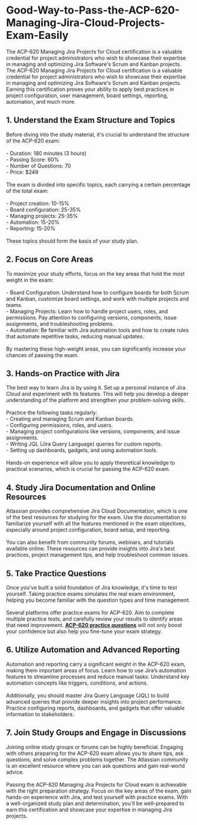 # Good-Way-to-Pass-the-ACP-620-Managing-Jira-Cloud-Projects-Exam-Easily
The ACP-620 Managing Jira Projects for Cloud certification is a valuable credential for project administrators who wish to showcase their expertise in managing and optimizing Jira Software's Scrum and Kanban projects.
The ACP-620 Managing Jira Projects for Cloud certification is a valuable credential for project administrators who wish to showcase their expertise in managing and optimizing Jira Software's Scrum and Kanban projects. Earning this certification proves your ability to apply best practices in project configuration, user management, board settings, reporting, automation, and much more.<br />
<h2>
	1. Understand the Exam Structure and Topics
</h2>
Before diving into the study material, it's crucial to understand the structure of the ACP-620 exam:<br />
<br />
- Duration: 180 minutes (3 hours)<br />
- Passing Score: 60%<br />
- Number of Questions: 70<br />
- Price: $249<br />
<br />
The exam is divided into specific topics, each carrying a certain percentage of the total exam:<br />
<br />
- Project creation: 10-15%<br />
- Board configuration: 25-35%<br />
- Managing projects: 25-35%<br />
- Automation: 15-20%<br />
- Reporting: 15-20%<br />
<br />
These topics should form the basis of your study plan.<br />
<h2>
	2. Focus on Core Areas
</h2>
To maximize your study efforts, focus on the key areas that hold the most weight in the exam:<br />
<br />
- Board Configuration: Understand how to configure boards for both Scrum and Kanban, customize board settings, and work with multiple projects and teams.<br />
- Managing Projects: Learn how to handle project users, roles, and permissions. Pay attention to configuring versions, components, issue assignments, and troubleshooting problems.<br />
- Automation: Be familiar with Jira automation tools and how to create rules that automate repetitive tasks, reducing manual updates.<br />
<br />
By mastering these high-weight areas, you can significantly increase your chances of passing the exam.<br />
<h2>
	3. Hands-on Practice with Jira
</h2>
The best way to learn Jira is by using it. Set up a personal instance of Jira Cloud and experiment with its features. This will help you develop a deeper understanding of the platform and strengthen your problem-solving skills.<br />
<br />
Practice the following tasks regularly:<br />
- Creating and managing Scrum and Kanban boards.<br />
- Configuring permissions, roles, and users.<br />
- Managing project configurations like versions, components, and issue assignments.<br />
- Writing JQL (Jira Query Language) queries for custom reports.<br />
- Setting up dashboards, gadgets, and using automation tools.<br />
<br />
Hands-on experience will allow you to apply theoretical knowledge to practical scenarios, which is crucial for passing the ACP-620 exam.<br />
<h2>
	4. Study Jira Documentation and Online Resources
</h2>
Atlassian provides comprehensive Jira Cloud Documentation, which is one of the best resources for studying for the exam. Use the documentation to familiarize yourself with all the features mentioned in the exam objectives, especially around project configuration, board setup, and reporting.<br />
<br />
You can also benefit from community forums, webinars, and tutorials available online. These resources can provide insights into Jira's best practices, project management tips, and help troubleshoot common issues.<br />
<h2>
	5. Take Practice Questions
</h2>
Once you've built a solid foundation of Jira knowledge, it's time to test yourself. Taking practice exams simulates the real exam environment, helping you become familiar with the question types and time management.<br />
<br />
Several platforms offer practice exams for ACP-620. Aim to complete multiple practice tests, and carefully review your results to identify areas that need improvement. <strong><a href="https://www.dumpsinfo.com/exam/acp-620/" target="_blank">ACP-620 practice questions</a></strong> will not only boost your confidence but also help you fine-tune your exam strategy.<br />
<h2>
	6. Utilize Automation and Advanced Reporting
</h2>
Automation and reporting carry a significant weight in the ACP-620 exam, making them important areas of focus. Learn how to use Jira’s automation features to streamline processes and reduce manual tasks. Understand key automation concepts like triggers, conditions, and actions.<br />
<br />
Additionally, you should master Jira Query Language (JQL) to build advanced queries that provide deeper insights into project performance. Practice configuring reports, dashboards, and gadgets that offer valuable information to stakeholders.<br />
<h2>
	7. Join Study Groups and Engage in Discussions
</h2>
Joining online study groups or forums can be highly beneficial. Engaging with others preparing for the ACP-620 exam allows you to share tips, ask questions, and solve complex problems together. The Atlassian community is an excellent resource where you can ask questions and gain real-world advice.<br />
<br />
Passing the ACP-620 Managing Jira Projects for Cloud exam is achievable with the right preparation strategy. Focus on the key areas of the exam, gain hands-on experience with Jira, and test yourself with practice exams. With a well-organized study plan and determination, you'll be well-prepared to earn this certification and showcase your expertise in managing Jira projects.<br />
